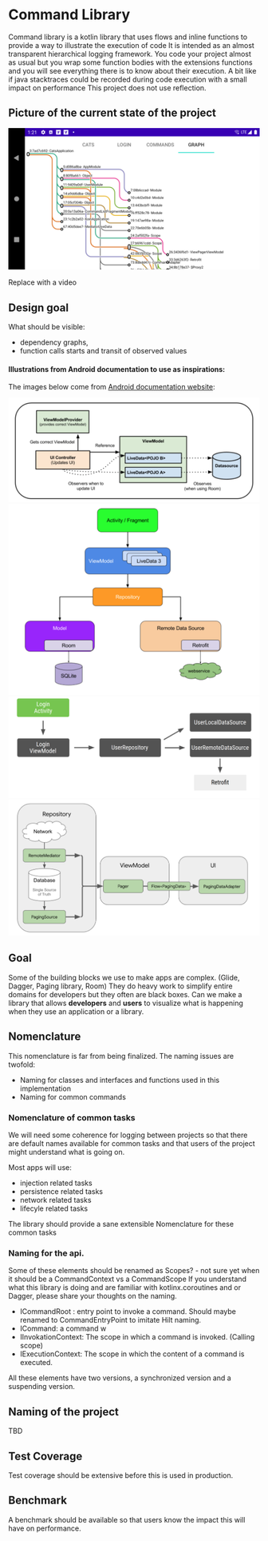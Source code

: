 # Command Library

Command library is a kotlin library that uses flows and inline functions to provide a way to illustrate the execution of code
It is intended as an almost transparent hierarchical logging framework. 
You code your project almost as usual but you wrap some function bodies with the extensions functions and you will see everything there is to know about their execution.
A bit like if java stacktraces could be recorded during code execution with a small impact on performance
This project does not use reflection.

## Picture of the current state of the project

![Latest visualization](/doc/device-2020-09-07-012143.png)

Replace with a video

## Design goal

What should be visible:
* dependency graphs,
* function calls starts and transit of observed values

#### Illustrations from Android documentation to use as inspirations:

The images below come from [Android documentation website](https://developer.android.com/): 

![Android doc example](/doc/androiddoc1.png)
![Android doc example](/doc/androiddoc2.png)
![Android doc example](/doc/androiddoc3.png)
![Android doc example](/doc/androiddoc4.png)

## Goal

Some of the building blocks we use to make apps are complex. (Glide, Dagger, Paging library, Room)
They do heavy work to simplify entire domains for developers but they often are black boxes.
Can we make a library that allows **developers** and **users** to visualize what is happening when they use an application or a library. 

## Nomenclature

This nomenclature is far from being finalized. The naming issues are twofold:

* Naming for classes and interfaces and functions used in this implementation
* Naming for common commands

### Nomenclature of common tasks

We will need some coherence for logging between projects so that there are default names available for common tasks and that users of the project might understand what is going on.

Most apps will use:
* injection related tasks
* persistence related tasks
* network related tasks
* lifecyle related tasks

The library should provide a sane extensible Nomenclature for these common tasks

### Naming for the api.

Some of these elements should be renamed as Scopes? - not sure yet when it should be a CommandContext vs a CommandScope
If you understand what this library is doing and are familiar with kotlinx.coroutines and or Dagger, please share your thoughts on the naming.

* ICommandRoot : entry point to invoke a command. Should maybe renamed to CommandEntryPoint to imitate Hilt naming.
* ICommand: a command w
* IInvokationContext: The scope in which a command is invoked. (Calling scope)
* IExecutionContext: The scope in which the content of a command is executed.

All these elements have two versions, a synchronized version and a suspending version.

## Naming of the project

TBD

## Test Coverage

Test coverage should be extensive before this is used in production.

## Benchmark

A benchmark should be available so that users know the impact this will have on performance.